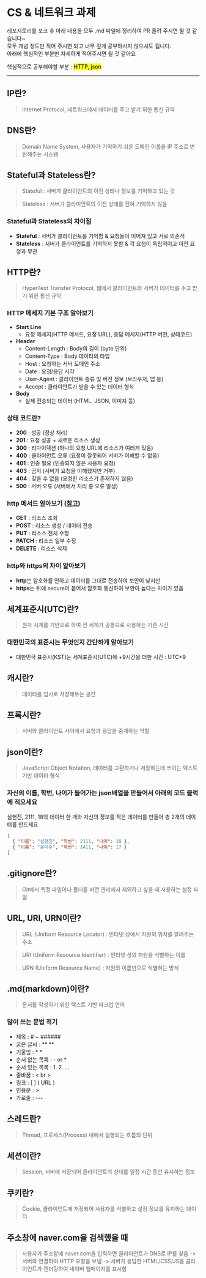 # CS & 네트워크 과제

레포지토리를 포크 후 아래 내용을 모두 .md 파일에 정리하여 PR 올려 주시면 될 것 같습니다~<br>
모두 개념 정도만 적어 주시면 되고 너무 깊게 공부하시지 않으셔도 됩니다.<br>
아래에 핵심적인 부분만 자세하게 적어주시면 될 것 같아요<br>

핵심적으로 공부해야할 부분 : <mark>HTTP, json<mark><br>

- - -

## IP란?
> Internet Protocol, 네트워크에서 데이터를 주고 받기 위한 통신 규약

## DNS란?
> Domain Name System, 사용자가 기억하기 쉬운 도메인 이름을 IP 주소로 변환해주는 시스템

## Stateful과 Stateless란?
> Stateful : 서버가 클라이언트의 이전 상태나 정보를 기억하고 있는 것

> Stateless : 서버가 클라이언트의 이전 상태를 전혀 기억하지 않음

### Stateful과 Stateless의 차이점
- **Stateful** : 서버가 클라이언트를 기억함 & 요청들이 이어져 있고 서로 의존적
- **Stateless** : 서버가 클라이언트를 기억하지 못함 & 각 요청이 독립적이고 이전 요청과 무관

## HTTP란?
> HyperText Transfer Protocol, 웹에서 클라이언트와 서버가 데이터를 주고 받기 위한 통신 규약
### HTTP 메세지 기본 구조 알아보기
- **Start Line**
  - 요청 메세지(HTTP 메서드, 요청 URL), 응답 메세지(HTTP 버전, 상태코드)
- **Header**
  - Content-Length : Body의 길이 (byte 단위)
  - Content-Type : Body 데이터의 타입
  - Host : 요청하는 서버 도메인 주소
  - Date : 요청/응답 시각
  - User-Agent : 클라이언트 종류 및 버전 정보 (브라우저, 앱 등)
  - Accept : 클라이언트가 받을 수 있는 데이터 형식
- **Body**
  - 실제 전송되는 데이터 (HTML, JSON, 이미지 등)
### 상태 코드란?
- **200** : 성공 (정상 처리)
- **201** : 요청 성공 + 새로운 리소스 생성
- **300** : 리다이렉션 (하나의 요청 URL에 리소스가 여러개 있음)
- **400** : 클라이언트 오류 (요청이 잘못되어 서버가 이해할 수 없음)
- **401** : 인증 필요 (인증되지 않은 사용자 요청)
- **403** : 금지 (서버가 요청을 이해했지만 거부)
- **404** : 찾을 수 없음 (요청한 리소스가 존재하지 않음)
- **500** : 서버 오류 (서버에서 처리 중 오류 발생)
### http 메서드 알아보기 ([참고](https://inpa.tistory.com/entry/WEB-%F0%9F%8C%90-HTTP-%EB%A9%94%EC%84%9C%EB%93%9C-%EC%A2%85%EB%A5%98-%ED%86%B5%EC%8B%A0-%EA%B3%BC%EC%A0%95-%F0%9F%92%AF-%EC%B4%9D%EC%A0%95%EB%A6%AC))
- **GET** : 리소스 조회
- **POST** : 리소스 생성 / 데이터 전송
- **PUT** : 리소스 전체 수정
- **PATCH** : 리소스 일부 수정
- **DELETE** : 리소스 삭제
### http와 https의 차이 알아보기
- **http**는 암호화를 안하고 데이터를 그대로 전송하여 보안이 낮지만
- **https**는 뒤에 secure이 붙어서 암호화 통신하여 보안이 높다는 차이가 있음

## 세계표준시(UTC)란?
> 원자 시계를 기반으로 하여 전 세계가 공통으로 사용하는 기준 시간
### 대한민국의 표준시는 무엇인지 **간단**하게 알아보기
- 대한민국 표준시(KST)는 세계표준시(UTC)에 +9시간을 더한 시간 : UTC+9

## 캐시란?
> 데이터를 임시로 저장해두는 공간

## 프록시란?
> 서버와 클라이언트 사이에서 요청과 응답을 중계하는 역할

## json이란?
> JavaScript Object Notation, 데이터를 교환하거나 저장하는데 쓰이는 텍스트 기반 데이터 형식
### 자신의 이름, 학번, 나이가 들어가는 json배열을 만들어서 아래의 코드 블럭에 적으세요
심현진, 2111, 18의 데이터 한 개와 자신의 정보를 적은 데이터를 만들어 총 2개의 데이터를 만드세요
```json
[
  { "이름": "심현진", "학번": 2111, "나이": 18 },
  { "이름": "윤미수", "학번": 1411, "나이": 17 }
]
```

## .gitignore란?
> Git에서 특정 파일이나 폴더를 버전 관리에서 제외하고 싶을 때 사용하는 설정 파일

## URL, URI, URN이란?
> URL (Uniform Resource Locator) : 인터넷 상에서 자원의 위치를 알려주는 주소

> URI (Uniform Resource Identifier) : 인터넷 상의 자원을 식별하는 이름

> URN (Uniform Resource Name) : 자원의 이름만으로 식별하는 방식

## .md(markdown)이란?
> 문서를 작성하기 위한 텍스트 기반 마크업 언어
### 많이 쓰는 문법 적기
- 제목 : # ~ ######
- 굵은 글씨 : ** **
- 기울임 : * *
- 순서 없는 목록 : - or *
- 순서 있는 목록 : 1. 2. ...
- 줄바꿈 : < br >
- 링크 : [      ] ( URL )
- 인용문 : >
- 가로줄 : ---

## 스레드란?
> Thread, 프로세스(Process) 내에서 실행되는 흐름의 단위

## 세션이란?
> Session, 서버에 저장되어 클라이언트의 상태를 일정 시간 동안 유지하는 정보

## 쿠키란?
> Cookie, 클라이언트에 저장되어 사용자를 식별하고 설정 정보를 유지하는 데이터

## 주소창에 naver.com을 검색했을 때
> 사용자가 주소창에 naver.com을 입력하면 클라이언트가 DNS로 IP를 찾음 -> 서버와 연결하여 HTTP 요청을 보냄 -> 서버가 응답한 HTML/CSS/JS를 클라이언트가 렌더링하여 네이버 웹페이지를 표시함
